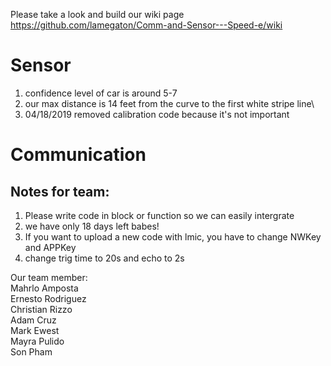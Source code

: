 Please take a look and build our wiki page https://github.com/lamegaton/Comm-and-Sensor---Speed-e/wiki
# Sensor
1. confidence level of car is around 5-7
2. our max distance is 14 feet from the curve to the first white stripe line\
3. 04/18/2019 removed calibration code because it's not important


# Communication
## Notes for team:
1. Please write code in block or function so we can easily intergrate
2. we have only 18 days left babes!
3. If you want to upload a new code with lmic, you have to change NWKey and APPKey
4. change trig time to 20s and echo to 2s

Our team member:  
Mahrlo Amposta  
Ernesto Rodriguez  
Christian Rizzo  
Adam Cruz  
Mark Ewest  
Mayra Pulido  
Son Pham
